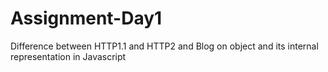 # Assignment-Day1
Difference between HTTP1.1 and HTTP2 and
Blog on object and its internal representation in Javascript
